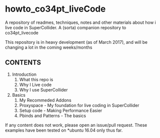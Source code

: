 # howto_co34pt_liveCode
A repository of readmes, techniques, notes and other materials about how i live code in SuperCollider. A (sorta) companion repository to co34pt_livecode 

This repository is in heavy development (as of March 2017), and will be changing a lot in the coming weeks/months

## CONTENTS
1. Introduction
    1. What this repo is
    2. Why I Live code
    3. Why I use SuperCollider 
2. Basics
    1. My Recommeded Addons
    2. Proxyspace - My foundation for live coding in SuperCollider
    3. Setup code - Making Performance Easier
    4. Pbinds and Patterns - The basics

If any content does not work, please open an issue/pull request. These examples have been tested on *ubuntu 16.04 only thus far.
